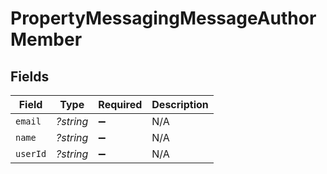 # PropertyMessagingMessageAuthorMember


## Fields

| Field              | Type               | Required           | Description        |
| ------------------ | ------------------ | ------------------ | ------------------ |
| `email`            | *?string*          | :heavy_minus_sign: | N/A                |
| `name`             | *?string*          | :heavy_minus_sign: | N/A                |
| `userId`           | *?string*          | :heavy_minus_sign: | N/A                |